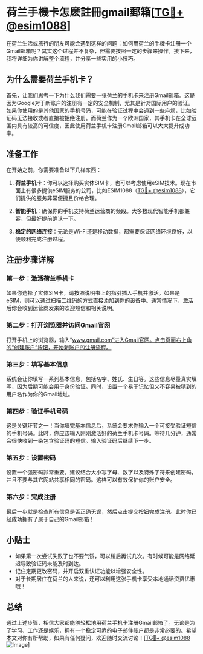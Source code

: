 # 荷兰手機卡怎麽註冊gmail郵箱[[TG💪+ @esim1088](https://t.me/s/esim1088)]

在荷兰生活或旅行的朋友可能会遇到这样的问题：如何用荷兰的手機卡注册一个Gmail邮箱呢？其实这个过程并不复杂，但需要按照一定的步骤来操作。接下来，我将详细为你讲解整个流程，并分享一些实用的小技巧。

## 为什么需要荷兰手机卡？

首先，让我们思考一下为什么我们需要一张荷兰的手机卡来注册Gmail邮箱。这是因为Google对于新账户的注册有一定的安全机制，尤其是针对国际用户的验证。如果你使用的是其他国家的手机号码，可能在验证过程中会遇到一些麻烦，比如验证码无法接收或者直接被拒绝注册。而荷兰作为一个欧洲国家，其手机卡在全球范围内具有较高的可信度，因此使用荷兰手机卡注册Gmail邮箱可以大大提升成功率。

## 准备工作

在开始之前，你需要准备以下几样东西：

1. **荷兰手机卡**：你可以选择购买实体SIM卡，也可以考虑使用eSIM技术。现在市面上有很多提供eSIM服务的公司，比如ESIM1088（[TG💪+ @esim1088](https://t.me/s/esim1088)），它们提供的服务非常便捷且价格合理。
   
2. **智能手机**：确保你的手机支持荷兰运营商的频段。大多数现代智能手机都兼容，但最好提前确认一下。

3. **稳定的网络连接**：无论是Wi-Fi还是移动数据，都需要保证网络环境良好，以便顺利完成注册过程。

## 注册步骤详解

### 第一步：激活荷兰手机卡

如果你选择了实体SIM卡，请按照说明书上的指引插入手机并激活。如果是eSIM，则可以通过扫描二维码的方式直接添加到你的设备中。通常情况下，激活后你会收到运营商发来的欢迎短信和相关说明。

### 第二步：打开浏览器并访问Gmail官网

打开手机上的浏览器，输入“www.gmail.com”进入Gmail官网。点击页面右上角的“创建账户”按钮，开始新账户的注册流程。

### 第三步：填写基本信息

系统会让你填写一系列基本信息，包括名字、姓氏、生日等。这些信息尽量真实填写，因为后期可能会用于身份验证。同时，设置一个易于记忆但又不容易被猜到的用户名作为你的Gmail地址。

### 第四步：验证手机号码

这是关键环节之一！当你填完基本信息后，系统会要求你输入一个可接受验证短信的手机号码。此时，你应该输入刚刚激活好的荷兰手机卡号码。等待几分钟，通常会很快收到一条包含验证码的短信。输入验证码后继续下一步。

### 第五步：设置密码

设置一个强密码非常重要。建议结合大小写字母、数字以及特殊字符来创建密码，并且不要与其它网站共享相同的密码。这样可以有效保护你的账户安全。

### 第六步：完成注册

最后一步就是检查所有信息是否正确无误，然后点击提交按钮完成注册。此时你已经成功拥有了属于自己的Gmail邮箱！

## 小贴士

- 如果第一次尝试失败了也不要气馁，可以稍后再试几次。有时候可能是网络延迟导致验证码未能及时到达。
- 记住定期更改密码，并开启双重认证功能以增强安全性。
- 对于长期居住在荷兰的人来说，还可以利用这张手机卡享受本地通话资费优惠哦！

## 总结

通过上述步骤，相信大家都能够轻松地用荷兰手机卡注册Gmail邮箱了。无论是为了学习、工作还是娱乐，拥有一个稳定可靠的电子邮件账户都是非常必要的。希望本文对你有所帮助，如果有任何疑问，欢迎随时交流讨论！[[TG💪+ @esim1088](https://t.me/s/esim1088) ![Image](https://i.postimg.cc/4NQfJmqS/Snipaste-2025-05-13-00-14-12.png)]